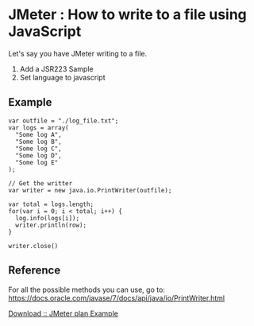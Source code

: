 # JMeter : How to write to a file using JavaScript

Let's say you have JMeter writing to a file.

1. Add a JSR223 Sample
2. Set language to javascript

## Example
```
var outfile = "./log_file.txt";
var logs = array(
  "Some log A",
  "Some log B",
  "Some log C",
  "Some log D",
  "Some log E"
);

// Get the writter
var writer = new java.io.PrintWriter(outfile);

var total = logs.length;
for(var i = 0; i < total; i++) {
  log.info(logs[i]);
  writer.println(row);
}

writer.close()
```

## Reference
For all the possible methods you can use, go to: https://docs.oracle.com/javase/7/docs/api/java/io/PrintWriter.html

[Download :: JMeter plan Example](./plans/LogFileWritter.jmx)
